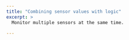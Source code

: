 ```yaml
---
title: "Combining sensor values with logic"
excerpt: >
  Monitor multiple sensors at the same time.

---
```


